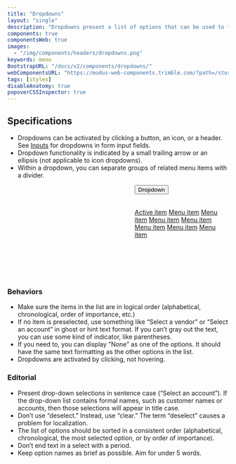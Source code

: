 ```yaml
---
title: "Dropdowns"
layout: "single"
description: "Dropdowns present a list of options that can be used to filter or sort existing content."
components: true
componentsWeb: true
images:
  - "/img/components/headers/dropdowns.png"
keywords: menu
BootstrapURL: "/docs/v2/components/dropdowns/"
webComponentsURL: "https://modus-web-components.trimble.com/?path=/story/components-dropdown--default"
tags: [styles]
disableAnatomy: true
popoverCSSInspector: true
---
```


## Specifications

- Dropdowns can be activated by clicking a button, an icon, or a header. See [Inputs](/components/web/inputs/) for dropdowns in form input fields.
- Dropdown functionality is indicated by a small trailing arrow or an ellipsis (not applicable to icon dropdowns).
- Within a dropdown, you can separate groups of related menu items with a divider.

<div class="guide-example-block p-4 mb-3 bg-secondary bg-opacity-10 w-100 mx-auto">
  <div class="guide-sample mb-3 pt-5 mt-2" style="padding-bottom: 120px; padding-left: 290px;">
    <div class="dropdown">
      <button
        class="btn btn-primary dropdown-toggle pe-none"
        type="button"
        id="dropdownMenuButton"
        aria-haspopup="true"
        aria-expanded="false"
        data-bs-toggle="popover"
        data-bs-placement="left"
        data-bs-custom-class="popover-css-inspector"
        data-css-inspector-hide="b-width b-color border-radius margin width"
        data-css-inspector-show="">
        Dropdown
      </button>
      <div
        class="dropdown-menu dropdown-menu-sm show"
        aria-labelledby="dropdownMenuButton"
        x-placement="bottom-start"
        style="will-change: transform; top: 0; left: 0; transform: translate3d(0, 32px, 0);"
      >
        <a class="dropdown-item active" href="#">Active item</a>
        <a class="dropdown-item" href="#">Menu item</a>
        <a class="dropdown-item" href="#"
        data-bs-toggle="popover"
        data-bs-placement="right"
        data-bs-custom-class="popover-css-inspector"
        data-css-inspector-hide="b-width b-radius b-color b-left-width height margin width"
        data-css-inspector-show=""
        >Menu item</a>
        <a class="dropdown-item" href="#">Menu item</a>
        <a class="dropdown-item" href="#">Menu item</a>
        <a class="dropdown-item" href="#">Menu item</a>
        <a class="dropdown-item" href="#">Menu item</a>
        <a class="dropdown-item" href="#">Menu item</a>
      </div>
    </div>
  </div>
</div>

### Behaviors

- Make sure the items in the list are in logical order (alphabetical, chronological, order of importance, etc.)
- If no item is preselected, use something like “Select a vendor” or “Select an account” in ghost or hint text format. If you can’t gray out the text, you can use some kind of indicator, like parentheses.
- If you need to, you can display ”None” as one of the options. It should have the same text formatting as the other options in the list.
- Dropdowns are activated by clicking, not hovering.

### Editorial

- Present drop-down selections in sentence case (“Select an account”). If the drop-down list contains formal names, such as customer names or accounts, then those selections will appear in title case.
- Don’t use “deselect.” Instead, use “clear.” The term “deselect” causes a problem for localization.
- The list of options should be sorted in a consistent order (alphabetical, chronological, the most selected option, or by order of importance).
- Don’t end text in a select with a period.
- Keep option names as brief as possible. Aim for under 5 words.
